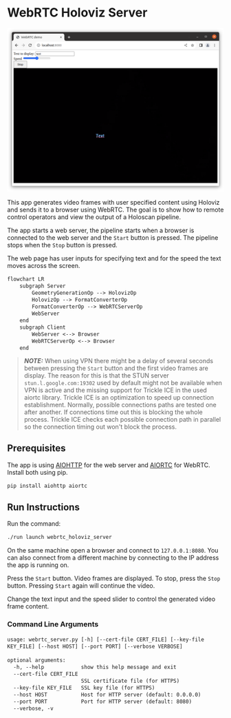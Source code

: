 # WebRTC Holoviz Server

![](screenshot.png)<br>

This app generates video frames with user specified content using Holoviz and sends it to a browser using WebRTC. The goal is to show how to remote control operators and view the output of a Holoscan pipeline.

The app starts a web server, the pipeline starts when a browser is connected to the web server and the `Start` button is pressed. The pipeline stops when the `Stop` button is pressed.

The web page has user inputs for specifying text and for the speed the text moves across the screen.

```mermaid
flowchart LR
    subgraph Server
        GeometryGenerationOp --> HolovizOp
        HolovizOp --> FormatConverterOp
        FormatConverterOp --> WebRTCServerOp
        WebServer
    end
    subgraph Client
        WebServer <--> Browser
        WebRTCServerOp <--> Browser
    end
```

> **_NOTE:_** When using VPN there might be a delay of several seconds between pressing the `Start` button and the first video frames are display. The reason for this is that the STUN server `stun.l.google.com:19302` used by default might not be available when VPN is active and the missing support for Trickle ICE in the used aiortc library. Trickle ICE is an optimization to speed up connection establishment. Normally, possible connections paths are tested one after another. If connections time out this is blocking the whole process. Trickle ICE checks each possible connection path in parallel so the connection timing out won't block the process.

## Prerequisites

The app is using [AIOHTTP](https://docs.aiohttp.org/en/stable/) for the web server and [AIORTC](https://github.com/aiortc/aiortc) for WebRTC. Install both using pip.

```bash
pip install aiohttp aiortc
```

## Run Instructions

Run the command:

```bash
./run launch webrtc_holoviz_server
```

On the same machine open a browser and connect to `127.0.0.1:8080`. You can also connect from a different machine by connecting to the IP address the app is running on.

Press the `Start` button. Video frames are displayed. To stop, press the `Stop` button. Pressing `Start` again will continue the video.

Change the text input and the speed slider to control the generated video frame content.

### Command Line Arguments

```
usage: webrtc_server.py [-h] [--cert-file CERT_FILE] [--key-file KEY_FILE] [--host HOST] [--port PORT] [--verbose VERBOSE]

optional arguments:
  -h, --help            show this help message and exit
  --cert-file CERT_FILE
                        SSL certificate file (for HTTPS)
  --key-file KEY_FILE   SSL key file (for HTTPS)
  --host HOST           Host for HTTP server (default: 0.0.0.0)
  --port PORT           Port for HTTP server (default: 8080)
  --verbose, -v
```
